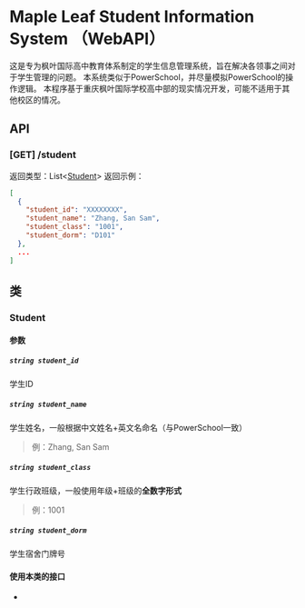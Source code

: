 # Maple Leaf Student Information System （WebAPI）
这是专为枫叶国际高中教育体系制定的学生信息管理系统，旨在解决各领事之间对于学生管理的问题。
本系统类似于PowerSchool，并尽量模拟PowerSchool的操作逻辑。
本程序基于重庆枫叶国际学校高中部的现实情况开发，可能不适用于其他校区的情况。

## API
### [GET] /student
返回类型：List<[Student](#student)>
返回示例：
```json
[
  {
    "student_id": "XXXXXXXX",
    "student_name": "Zhang, San Sam",
    "student_class": "1001",
    "student_dorm": "D101"
  },
  ...
]
```

## 类
### Student
#### 参数
##### `string student_id`
学生ID
##### `string student_name`
学生姓名，一般根据中文姓名+英文名命名（与PowerSchool一致）
> 例：Zhang, San Sam
##### `string student_class`
学生行政班级，一般使用年级+班级的**全数字形式**
> 例：1001
##### `string student_dorm`
学生宿舍门牌号
#### 使用本类的接口
- 


